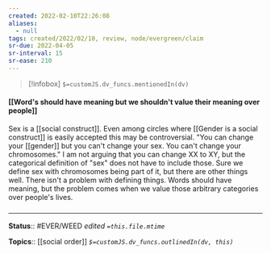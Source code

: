 ```yaml
---
created: 2022-02-10T22:26:08 
aliases:
  - null
tags: created/2022/02/10, review, node/evergreen/claim
sr-due: 2022-04-05
sr-interval: 15
sr-ease: 210
---
```

> [!infobox]
`$=customJS.dv_funcs.mentionedIn(dv)`

#### [[Word's should have meaning but we shouldn't value their meaning over people]] 

Sex is a [[social construct]]. Even among circles where [[Gender is a social construct]] is easily accepted this may be controversial. "You can change your [[gender]] but you can't change your sex. You can't change your chromosomes." I am not arguing that you can change XX to XY, but the categorical definition of "sex" does not have to include those. Sure we define sex with chromosomes being part of it, but there are other things well. 
There isn't a problem with defining things. Words should have meaning, but the problem comes when we value those arbitrary categories over people's lives. 

### <hr class="footnote"/>

**Status**:: #EVER/WEED 
*edited `=this.file.mtime`*

**Topics**:: [[social order]]
*`$=customJS.dv_funcs.outlinedIn(dv, this)`*
